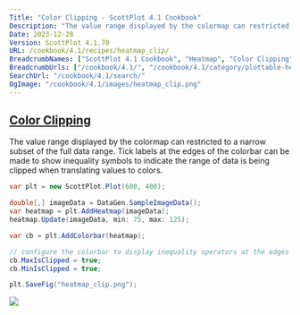 ```yaml
---
Title: "Color Clipping - ScottPlot 4.1 Cookbook"
Description: "The value range displayed by the colormap can restricted to a narrow subset of the full data range. Tick labels at the edges of the colorbar can be made to show inequality symbols to indicate the range of data is being clipped when translating values to colors."
Date: 2023-12-28
Version: ScottPlot 4.1.70
URL: /cookbook/4.1/recipes/heatmap_clip/
BreadcrumbNames: ["ScottPlot 4.1 Cookbook", "Heatmap", "Color Clipping"]
BreadcrumbUrls: ["/cookbook/4.1/", "/cookbook/4.1/category/plottable-heatmap", "/cookbook/4.1/recipes/heatmap_clip/"]
SearchUrl: "/cookbook/4.1/search/"
OgImage: "/cookbook/4.1/images/heatmap_clip.png"
---
```


<h2><a id='color-clipping' href='/cookbook/4.1/recipes/heatmap_clip/'>Color Clipping</a></h2>

The value range displayed by the colormap can restricted to a narrow subset of the full data range. Tick labels at the edges of the colorbar can be made to show inequality symbols to indicate the range of data is being clipped when translating values to colors.

```cs
var plt = new ScottPlot.Plot(600, 400);

double[,] imageData = DataGen.SampleImageData();
var heatmap = plt.AddHeatmap(imageData);
heatmap.Update(imageData, min: 75, max: 125);

var cb = plt.AddColorbar(heatmap);

// configure the colorbar to display inequality operators at the edges
cb.MaxIsClipped = true;
cb.MinIsClipped = true;

plt.SaveFig("heatmap_clip.png");
```

<img src='../../images/heatmap_clip.png' class='d-block mx-auto my-5' />


